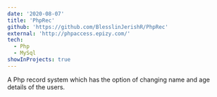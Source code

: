 ```yaml
---
date: '2020-08-07'
title: 'PhpRec'
github: 'https://github.com/BlesslinJerishR/PhpRec'
external: 'http://phpaccess.epizy.com/'
tech:
  - Php
  - MySql
showInProjects: true
---
```


A Php record system which has the option of changing name and age details of the users.
